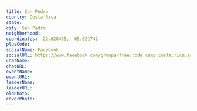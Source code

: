 ```yaml
---
title: San Pedro
country: Costa Rica
state: 
city: San Pedro
neighborhood: 
coordinates: -22.628455, -65.021742
plusCode:
socialName: Facebook
socialURL: https://www.facebook.com/groups/free.code.camp.costa.rica.san.pedro
chatName:
chatURL:
eventName:
eventURL:
leaderName:
leaderURL:
oldPhoto: 
coverPhoto:
---
```

